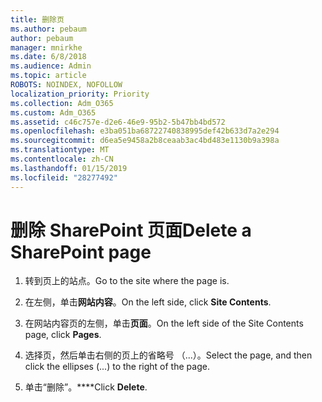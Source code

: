 ```yaml
---
title: 删除页
ms.author: pebaum
author: pebaum
manager: mnirkhe
ms.date: 6/8/2018
ms.audience: Admin
ms.topic: article
ROBOTS: NOINDEX, NOFOLLOW
localization_priority: Priority
ms.collection: Adm_O365
ms.custom: Adm_O365
ms.assetid: c46c757e-d2e6-46e9-95b2-5b47bb4bd572
ms.openlocfilehash: e3ba051ba68722740838995def42b633d7a2e294
ms.sourcegitcommit: d6ea5e9458a2b8ceaab3ac4bd483e1130b9a398a
ms.translationtype: MT
ms.contentlocale: zh-CN
ms.lasthandoff: 01/15/2019
ms.locfileid: "28277492"
---
```

# <a name="delete-a-sharepoint-page"></a><span data-ttu-id="f639e-102">删除 SharePoint 页面</span><span class="sxs-lookup"><span data-stu-id="f639e-102">Delete a SharePoint page</span></span>

1. <span data-ttu-id="f639e-103">转到页上的站点。</span><span class="sxs-lookup"><span data-stu-id="f639e-103">Go to the site where the page is.</span></span>
    
2. <span data-ttu-id="f639e-104">在左侧，单击**网站内容**。</span><span class="sxs-lookup"><span data-stu-id="f639e-104">On the left side, click **Site Contents**.</span></span>
    
3. <span data-ttu-id="f639e-105">在网站内容页的左侧，单击**页面**。</span><span class="sxs-lookup"><span data-stu-id="f639e-105">On the left side of the Site Contents page, click **Pages**.</span></span>
    
4. <span data-ttu-id="f639e-106">选择页，然后单击右侧的页上的省略号 （...）。</span><span class="sxs-lookup"><span data-stu-id="f639e-106">Select the page, and then click the ellipses (...) to the right of the page.</span></span>
    
5. <span data-ttu-id="f639e-107">单击“删除”。\*\*\*\*</span><span class="sxs-lookup"><span data-stu-id="f639e-107">Click **Delete**.</span></span>
    

